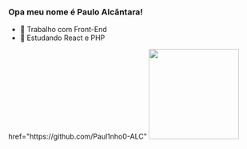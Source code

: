 ### Opa meu nome é Paulo Alcântara!

- 🔭 Trabalho com Front-End
- 🌱 Estudando React e PHP

<div>
  <a> href="https://github.com/Paul1nho0-ALC"</a>
  <img height="180em" src="https://github-readme-stats.vercel.app/api?username=Paul1nho0-ALC&show_icons=true&theme=transparent"/>
</div>
